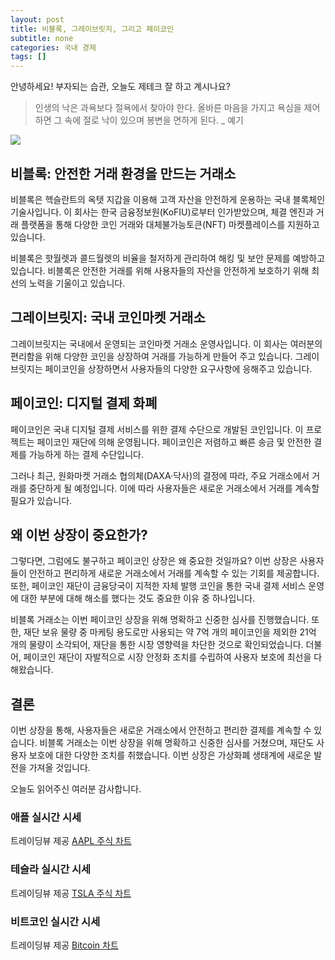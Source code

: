 ```yaml
---
layout: post
title: 비블록, 그레이브릿지, 그리고 페이코인
subtitle: none
categories: 국내 경제
tags: []
---
```


안녕하세요! 부자되는 습관, 오늘도 제테크 잘 하고 계시나요?

> 인생의 낙은 과욕보다 절욕에서 찾아야 한다. 올바른 마음을 가지고 욕심을 제어하면 그 속에 절로 낙이 있으며 봉변을 면하게 된다. _ 예기






![](https://source.unsplash.com/800x450/?luxury)

##  비블록: 안전한 거래 환경을 만드는 거래소

비블록은 헥슬란트의 옥텟 지갑을 이용해 고객 자산을 안전하게 운용하는 국내 블록체인 기술사입니다. 이 회사는 한국 금융정보원(KoFIU)로부터 인가받았으며, 체결 엔진과 거래 플랫폼을 통해 다양한 코인 거래와 대체불가능토큰(NFT) 마켓플레이스를 지원하고 있습니다.

비블록은 핫월렛과 콜드월렛의 비율을 철저하게 관리하여 해킹 및 보안 문제를 예방하고 있습니다. 비블록은 안전한 거래를 위해 사용자들의 자산을 안전하게 보호하기 위해 최선의 노력을 기울이고 있습니다.

## 그레이브릿지: 국내 코인마켓 거래소

그레이브릿지는 국내에서 운영되는 코인마켓 거래소 운영사입니다. 이 회사는 여러분의 편리함을 위해 다양한 코인을 상장하여 거래를 가능하게 만들어 주고 있습니다. 그레이브릿지는 페이코인을 상장하면서 사용자들의 다양한 요구사항에 응해주고 있습니다.

## 페이코인: 디지털 결제 화폐

페이코인은 국내 디지털 결제 서비스를 위한 결제 수단으로 개발된 코인입니다. 이 프로젝트는 페이코인 재단에 의해 운영됩니다. 페이코인은 저렴하고 빠른 송금 및 안전한 결제를 가능하게 하는 결제 수단입니다.

그러나 최근, 원화마켓 거래소 협의체(DAXA·닥사)의 결정에 따라, 주요 거래소에서 거래를 중단하게 될 예정입니다. 이에 따라 사용자들은 새로운 거래소에서 거래를 계속할 필요가 있습니다.

## 왜 이번 상장이 중요한가?

그렇다면, 그럼에도 불구하고 페이코인 상장은 왜 중요한 것일까요? 이번 상장은 사용자들이 안전하고 편리하게 새로운 거래소에서 거래를 계속할 수 있는 기회를 제공합니다. 또한, 페이코인 재단이 금융당국이 지적한 자체 발행 코인을 통한 국내 결제 서비스 운영에 대한 부분에 대해 해소를 했다는 것도 중요한 이유 중 하나입니다.

비블록 거래소는 이번 페이코인 상장을 위해 명확하고 신중한 심사를 진행했습니다. 또한, 재단 보유 물량 중 마케팅 용도로만 사용되는 약 7억 개의 페이코인을 제외한 21억 개의 물량이 소각되어, 재단을 통한 시장 영향력을 차단한 것으로 확인되었습니다. 더불어, 페이코인 재단이 자발적으로 시장 안정화 조치를 수립하여 사용자 보호에 최선을 다해왔습니다.

## 결론

이번 상장을 통해, 사용자들은 새로운 거래소에서 안전하고 편리한 결제를 계속할 수 있습니다. 비블록 거래소는 이번 상장을 위해 명확하고 신중한 심사를 거쳤으며, 재단도 사용자 보호에 대한 다양한 조치를 취했습니다. 이번 상장은 가상화폐 생태계에 새로운 발전을 가져올 것입니다.

오늘도 읽어주신 여러분 감사합니다.

### 애플 실시간 시세


<!-- TradingView Widget BEGIN -->
<div class="tradingview-widget-container">
  <div id="tradingview_6a264"></div>
  <div class="tradingview-widget-copyright">트레이딩뷰 제공 <a href="https://kr.tradingview.com/symbols/NASDAQ-AAPL/" rel="noopener" target="_blank"><span class="blue-text">AAPL 주식 차트</span></a></div>
  <script type="text/javascript" src="https://s3.tradingview.com/tv.js"></script>
  <script type="text/javascript">
  new TradingView.widget(
  {
  "autosize": true,
  "symbol": "NASDAQ:AAPL",
  "interval": "D",
  "timezone": "Asia/Seoul",
  "theme": "light",
  "style": "1",
  "locale": "kr",
  "toolbar_bg": "#f1f3f6",
  "enable_publishing": false,
  "hide_top_toolbar": true,
  "hide_legend": true,
  "save_image": false,
  "container_id": "tradingview_6a264"
}
  );
  </script>
</div>
<!-- TradingView Widget END -->


### 테슬라 실시간 시세


<!-- TradingView Widget BEGIN -->
<div class="tradingview-widget-container">
  <div id="tradingview_39d77"></div>
  <div class="tradingview-widget-copyright">트레이딩뷰 제공 <a href="https://kr.tradingview.com/symbols/NASDAQ-TSLA/" rel="noopener" target="_blank"><span class="blue-text">TSLA 주식 차트</span></a></div>
  <script type="text/javascript" src="https://s3.tradingview.com/tv.js"></script>
  <script type="text/javascript">
  new TradingView.widget(
  {
  "autosize": true,
  "symbol": "NASDAQ:TSLA",
  "interval": "D",
  "timezone": "Asia/Seoul",
  "theme": "light",
  "style": "1",
  "locale": "kr",
  "toolbar_bg": "#f1f3f6",
  "enable_publishing": false,
  "hide_top_toolbar": true,
  "hide_legend": true,
  "save_image": false,
  "container_id": "tradingview_39d77"
}
  );
  </script>
</div>
<!-- TradingView Widget END -->


### 비트코인 실시간 시세


<!-- TradingView Widget BEGIN -->
<div class="tradingview-widget-container">
  <div id="tradingview_3f91e"></div>
  <div class="tradingview-widget-copyright">트레이딩뷰 제공 <a href="https://kr.tradingview.com/symbols/BTCUSD/?exchange=BITSTAMP" rel="noopener" target="_blank"><span class="blue-text">Bitcoin 차트</span></a></div>
  <script type="text/javascript" src="https://s3.tradingview.com/tv.js"></script>
  <script type="text/javascript">
  new TradingView.widget(
  {
  "autosize": true,
  "symbol": "BITSTAMP:BTCUSD",
  "interval": "D",
  "timezone": "Asia/Seoul",
  "theme": "light",
  "style": "1",
  "locale": "kr",
  "toolbar_bg": "#f1f3f6",
  "enable_publishing": false,
  "hide_top_toolbar": true,
  "hide_legend": true,
  "save_image": false,
  "container_id": "tradingview_3f91e"
}
  );
  </script>
</div>
<!-- TradingView Widget END -->

